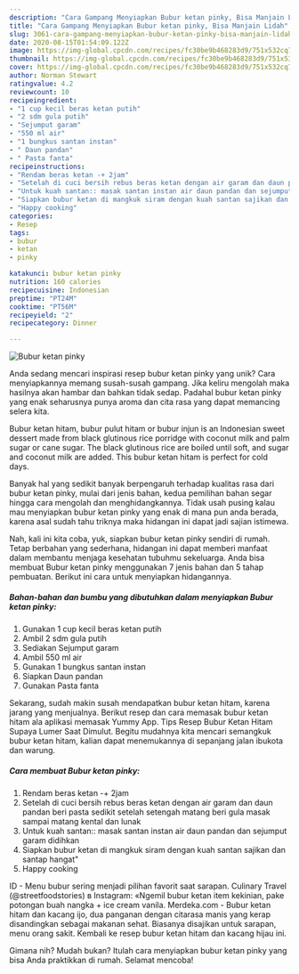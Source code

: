 ```yaml
---
description: "Cara Gampang Menyiapkan Bubur ketan pinky, Bisa Manjain Lidah"
title: "Cara Gampang Menyiapkan Bubur ketan pinky, Bisa Manjain Lidah"
slug: 3061-cara-gampang-menyiapkan-bubur-ketan-pinky-bisa-manjain-lidah
date: 2020-08-15T01:54:09.122Z
image: https://img-global.cpcdn.com/recipes/fc30be9b468283d9/751x532cq70/bubur-ketan-pinky-foto-resep-utama.jpg
thumbnail: https://img-global.cpcdn.com/recipes/fc30be9b468283d9/751x532cq70/bubur-ketan-pinky-foto-resep-utama.jpg
cover: https://img-global.cpcdn.com/recipes/fc30be9b468283d9/751x532cq70/bubur-ketan-pinky-foto-resep-utama.jpg
author: Norman Stewart
ratingvalue: 4.2
reviewcount: 10
recipeingredient:
- "1 cup kecil beras ketan putih"
- "2 sdm gula putih"
- "Sejumput garam"
- "550 ml air"
- "1 bungkus santan instan"
- " Daun pandan"
- " Pasta fanta"
recipeinstructions:
- "Rendam beras ketan -+ 2jam"
- "Setelah di cuci bersih rebus beras ketan dengan air garam dan daun pandan beri pasta sedikit setelah setengah matang beri gula masak sampai matang kental dan lunak"
- "Untuk kuah santan:: masak santan instan air daun pandan dan sejumput garam didihkan"
- "Siapkan bubur ketan di mangkuk siram dengan kuah santan sajikan dan santap hangat&#34;"
- "Happy cooking"
categories:
- Resep
tags:
- bubur
- ketan
- pinky

katakunci: bubur ketan pinky 
nutrition: 160 calories
recipecuisine: Indonesian
preptime: "PT24M"
cooktime: "PT56M"
recipeyield: "2"
recipecategory: Dinner

---
```



![Bubur ketan pinky](https://img-global.cpcdn.com/recipes/fc30be9b468283d9/751x532cq70/bubur-ketan-pinky-foto-resep-utama.jpg)

Anda sedang mencari inspirasi resep bubur ketan pinky yang unik? Cara menyiapkannya memang susah-susah gampang. Jika keliru mengolah maka hasilnya akan hambar dan bahkan tidak sedap. Padahal bubur ketan pinky yang enak seharusnya punya aroma dan cita rasa yang dapat memancing selera kita.

Bubur ketan hitam, bubur pulut hitam or bubur injun is an Indonesian sweet dessert made from black glutinous rice porridge with coconut milk and palm sugar or cane sugar. The black glutinous rice are boiled until soft, and sugar and coconut milk are added. This bubur ketan hitam is perfect for cold days.

Banyak hal yang sedikit banyak berpengaruh terhadap kualitas rasa dari bubur ketan pinky, mulai dari jenis bahan, kedua pemilihan bahan segar hingga cara mengolah dan menghidangkannya. Tidak usah pusing kalau mau menyiapkan bubur ketan pinky yang enak di mana pun anda berada, karena asal sudah tahu triknya maka hidangan ini dapat jadi sajian istimewa.


Nah, kali ini kita coba, yuk, siapkan bubur ketan pinky sendiri di rumah. Tetap berbahan yang sederhana, hidangan ini dapat memberi manfaat dalam membantu menjaga kesehatan tubuhmu sekeluarga. Anda bisa membuat Bubur ketan pinky menggunakan 7 jenis bahan dan 5 tahap pembuatan. Berikut ini cara untuk menyiapkan hidangannya.

<!--inarticleads1-->

##### Bahan-bahan dan bumbu yang dibutuhkan dalam menyiapkan Bubur ketan pinky:

1. Gunakan 1 cup kecil beras ketan putih
1. Ambil 2 sdm gula putih
1. Sediakan Sejumput garam
1. Ambil 550 ml air
1. Gunakan 1 bungkus santan instan
1. Siapkan  Daun pandan
1. Gunakan  Pasta fanta


Sekarang, sudah makin susah mendapatkan bubur ketan hitam, karena jarang yang menjualnya. Berikut resep dan cara memasak bubur ketan hitam ala aplikasi memasak Yummy App. Tips Resep Bubur Ketan Hitam Supaya Lumer Saat Dimulut. Begitu mudahnya kita mencari semangkuk bubur ketan hitam, kalian dapat menemukannya di sepanjang jalan ibukota dan warung. 

<!--inarticleads2-->

##### Cara membuat Bubur ketan pinky:

1. Rendam beras ketan -+ 2jam
1. Setelah di cuci bersih rebus beras ketan dengan air garam dan daun pandan beri pasta sedikit setelah setengah matang beri gula masak sampai matang kental dan lunak
1. Untuk kuah santan:: masak santan instan air daun pandan dan sejumput garam didihkan
1. Siapkan bubur ketan di mangkuk siram dengan kuah santan sajikan dan santap hangat&#34;
1. Happy cooking


ID - Menu bubur sering menjadi pilihan favorit saat sarapan. Culinary Travel (@streetfoodstories) в Instagram: «Ngemil bubur ketan item kekinian, pake potongan buah nangka + ice cream vanila. Merdeka.com - Bubur ketan hitam dan kacang ijo, dua panganan dengan citarasa manis yang kerap disandingkan sebagai makanan sehat. Biasanya disajikan untuk sarapan, menu orang sakit. Kembali ke resep bubur ketan hitam dan kacang hijau ini. 

Gimana nih? Mudah bukan? Itulah cara menyiapkan bubur ketan pinky yang bisa Anda praktikkan di rumah. Selamat mencoba!
